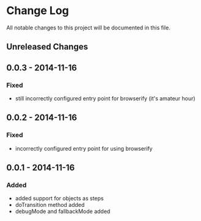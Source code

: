 # Change Log

All notable changes to this project will be documented in this file.

## Unreleased Changes

## 0.0.3 - 2014-11-16
### Fixed
- still incorrectly configured entry point for browserify (it's amateur hour)

## 0.0.2 - 2014-11-16
### Fixed
- incorrectly configured entry point for using browserify

## 0.0.1 - 2014-11-16
### Added
- added support for objects as steps
- doTransition method added
- debugMode and fallbackMode added
